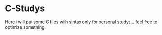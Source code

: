 # C-Studys
Here i will put some C files with sintax only for personal studys... feel free to optimize something.
